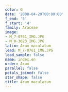 ```yaml
---
color: G
date: '2008-04-20T00:00:00'
f_end: '5'
f_start: '4'
family: Araceae
image:
- M_7-0761_IMG.JPG
- M_0-3023_IMG.JPG
latin: Arum maculatum
lead: M_7-0761_IMG.JPG
lead_sample: false
name: index.en
order: Arum
parallel: false
petals_joined: false
star_shape: false
title: Arum maculatum
---
```

